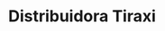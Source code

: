 ---
title: "Distribuidora Tiraxi"
url: /san-salvador-de-jujuy/distribuidora-tiraxi/
shop: Lebensmittel
---